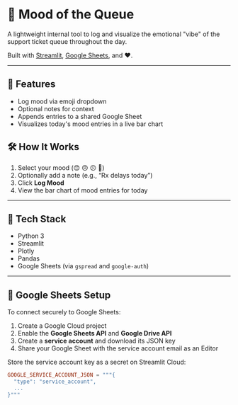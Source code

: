 # 🧪 Mood of the Queue

A lightweight internal tool to log and visualize the emotional "vibe" of the support ticket queue throughout the day.

Built with [Streamlit](https://streamlit.io/), [Google Sheets](https://www.google.com/sheets/about/), and ❤️.

---

## 🚀 Features

- Log mood via emoji dropdown
- Optional notes for context
- Appends entries to a shared Google Sheet
- Visualizes today's mood entries in a live bar chart


## 🛠️ How It Works

1. Select your mood (😊 😠 😕 🎉)
2. Optionally add a note (e.g., “Rx delays today”)
3. Click **Log Mood**
4. View the bar chart of mood entries for today

---

## 🧱 Tech Stack

- Python 3
- Streamlit
- Plotly
- Pandas
- Google Sheets (via `gspread` and `google-auth`)

---

## 🔐 Google Sheets Setup

To connect securely to Google Sheets:

1. Create a Google Cloud project
2. Enable the **Google Sheets API** and **Google Drive API**
3. Create a **service account** and download its JSON key
4. Share your Google Sheet with the service account email as an Editor

Store the service account key as a secret on Streamlit Cloud:

```toml
GOOGLE_SERVICE_ACCOUNT_JSON = """{
  "type": "service_account",
  ...
}"""
